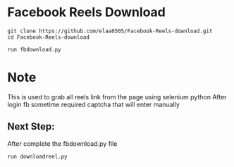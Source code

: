 # Facebook Reels Download

```
git clone https://github.com/elaa0505/Facebook-Reels-download.git
cd Facebook-Reels-download
```
```
run fbdownload.py
```

# Note
This is used to grab all reels link from the page using selenium python
After login fb sometime required captcha that will enter manually

## Next Step:

After complete the fbdownload.py file

```
run downloadreel.py
 ```



